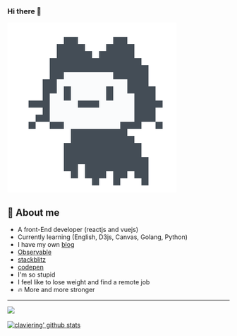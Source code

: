 ### Hi there 👋

![](./mona-loading-default.gif)

## 🔭 About me

- A front-End developer (reactjs and vuejs)
- Currently learning (English, D3js, Canvas, Golang, Python)
- I have my own [blog](https://cosmile.today)
- [Observable](https://observablehq.com/@claviering)
- [stackblitz](https://stackblitz.com/@claviering)
- [codepen](https://codepen.io/claviering/pens/)
- I'm so stupid
- I feel like to lose weight and find a remote job
- 🔥 More and more stronger

---


<img src="https://github-readme-stats.vercel.app/api/top-langs/?hide=html&layout=compact&username=claviering" />

[![claviering' github stats](https://github-readme-stats.vercel.app/api?show_icons=true&username=claviering)](https://github.com/anuraghazra/github-readme-stats)

<!--
**claviering/claviering** is a ✨ _special_ ✨ repository because its `README.md` (this file) appears on your GitHub profile.

Here are some ideas to get you started:

- 🔭 I’m currently working on ...
- 🌱 I’m currently learning ...
- 👯 I’m looking to collaborate on ...
- 🤔 I’m looking for help with ...
- 💬 Ask me about ...
- 📫 How to reach me: ...
- 😄 Pronouns: ...
- ⚡ Fun fact: ...
-->
